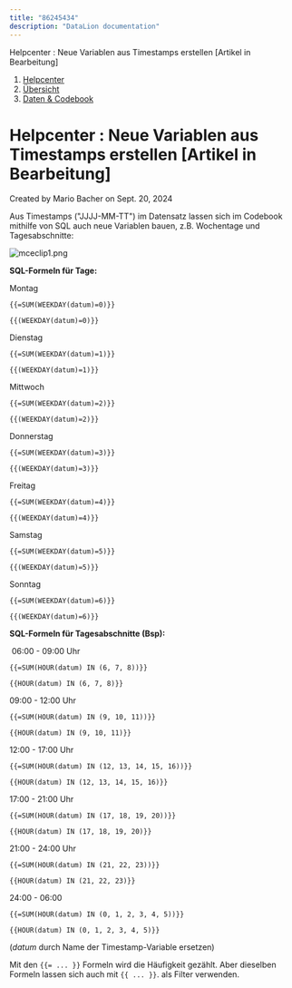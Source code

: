 ```yaml
---
title: "86245434"
description: "DataLion documentation"
---
```


Helpcenter : Neue Variablen aus Timestamps erstellen \[Artikel in Bearbeitung\]  

1.  [Helpcenter](index.html)
2.  [Übersicht](2982609.html)
3.  [Daten & Codebook](3440667.html)

# Helpcenter : Neue Variablen aus Timestamps erstellen \[Artikel in Bearbeitung\]

Created by Mario Bacher on Sept. 20, 2024

Aus Timestamps ("JJJJ-MM-TT") im Datensatz lassen sich im Codebook mithilfe von SQL auch neue Variablen bauen, z.B. Wochentage und Tagesabschnitte:

![mceclip1.png](/img/86016042.png?width=760)

**SQL-Formeln für Tage:**

Montag

`{{=SUM(WEEKDAY(datum)=0)}}`

`{{(WEEKDAY(datum)=0)}}`

Dienstag

`{{=SUM(WEEKDAY(datum)=1)}}`

`{{(WEEKDAY(datum)=1)}}`

Mittwoch

`{{=SUM(WEEKDAY(datum)=2)}}`

`{{(WEEKDAY(datum)=2)}}`

Donnerstag

`{{=SUM(WEEKDAY(datum)=3)}}`

`{{(WEEKDAY(datum)=3)}}`

Freitag

`{{=SUM(WEEKDAY(datum)=4)}}`

`{{(WEEKDAY(datum)=4)}}`

Samstag

`{{=SUM(WEEKDAY(datum)=5)}}`

`{{(WEEKDAY(datum)=5)}}`

Sonntag

`{{=SUM(WEEKDAY(datum)=6)}}`

`{{(WEEKDAY(datum)=6)}}`

**SQL-Formeln für Tagesabschnitte (Bsp):**

 06:00 - 09:00 Uhr

`{{=SUM(HOUR(datum) IN (6, 7, 8))}}`

`{{HOUR(datum) IN (6, 7, 8)}}`

09:00 - 12:00 Uhr

`{{=SUM(HOUR(datum) IN (9, 10, 11))}}`

`{{HOUR(datum) IN (9, 10, 11)}}`

12:00 - 17:00 Uhr

`{{=SUM(HOUR(datum) IN (12, 13, 14, 15, 16))}}`

`{{HOUR(datum) IN (12, 13, 14, 15, 16)}}`

17:00 - 21:00 Uhr

`{{=SUM(HOUR(datum) IN (17, 18, 19, 20))}}`

`{{HOUR(datum) IN (17, 18, 19, 20)}}`

21:00 - 24:00 Uhr

`{{=SUM(HOUR(datum) IN (21, 22, 23))}}`

`{{HOUR(datum) IN (21, 22, 23)}}`

24:00 - 06:00

`{{=SUM(HOUR(datum) IN (0, 1, 2, 3, 4, 5))}}`

`{{HOUR(datum) IN (0, 1, 2, 3, 4, 5)}}`

(*datum* durch Name der Timestamp-Variable ersetzen)

Mit den `{{= ... }}` Formeln wird die Häufigkeit gezählt. Aber dieselben Formeln lassen sich auch mit `{{ ... }}`. als Filter verwenden.